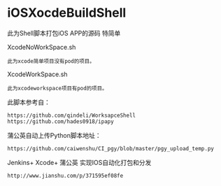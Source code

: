 # iOSXocdeBuildShell

此为Shell脚本打包iOS APP的源码 特简单

XcodeNoWorkSpace.sh 

	此为xcode简单项目没有pod的项目。

XcodeWorkSpace.sh

	此为xcodeworkspace项目有pod的项目。

此脚本参考自： 
	
	https://github.com/qindeli/WorksapceShell 
	https://github.com/hades0918/ipapy

蒲公英自动上传Python脚本地址：

	https://github.com/caiwenshu/CI_pgy/blob/master/pgy_upload_temp.py
	
Jenkins+ Xcode+ 蒲公英 实现IOS自动化打包和分发

	http://www.jianshu.com/p/371595ef08fe